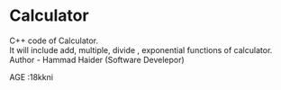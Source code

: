 # Calculator
C++ code of Calculator.
<br>
It will include add, multiple, divide , exponential functions of calculator.
<br>
Author - Hammad Haider (Software Develepor)
<br>

AGE :18kkni
